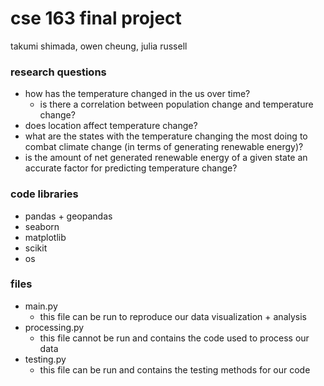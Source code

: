 # cse 163 final project
takumi shimada, owen cheung, julia russell
### research questions
- how has the temperature changed in the us over time?
  - is there a correlation between population change and temperature change?
- does location affect temperature change?
- what are the states with the temperature changing the most doing to combat climate change (in terms of generating renewable energy)?
- is the amount of net generated renewable energy of a given state an accurate factor for predicting temperature change?
### code libraries
- pandas + geopandas
- seaborn
- matplotlib
- scikit
- os
### files
- main.py
  - this file can be run to reproduce our data visualization + analysis
- processing.py
  - this file cannot be run and contains the code used to process our data
- testing.py
  - this file can be run and contains the testing methods for our code